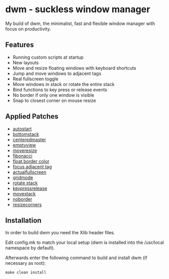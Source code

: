# dwm - suckless window manager

My build of dwm, the minimalist, fast and flexible window manager with focus on productivity.

## Features

- Running custom scripts at startup
- New layouts
- Move and resize floating windows with keyboard shortcuts
- Jump and move windows to adjacent tags
- Real fullscreen toggle
- Move windows in stack or rotate the entire stack
- Bind functions to key press or release events
- No border if only one window is visible
- Snap to closest corner on mouse resize

## Applied Patches

- [autostart](https://dwm.suckless.org/patches/autostart/)
- [bottomstack](https://dwm.suckless.org/patches/bottomstack/)
- [centeredmaster](https://dwm.suckless.org/patches/centeredmaster/)
- [emptyview](https://dwm.suckless.org/patches/emptyview/)
- [moveresize](https://dwm.suckless.org/patches/moveresize/)
- [fibonacci](https://dwm.suckless.org/patches/fibonacci/)
- [float border color](https://dwm.suckless.org/patches/float_border_color)
- [focus adjacent tag](https://dwm.suckless.org/patches/focusadjacenttag/)
- [actualfullscreen](https://dwm.suckless.org/patches/actualfullscreen/)
- [gridmode](https://dwm.suckless.org/patches/gridmode/)
- [rotate stack](https://dwm.suckless.org/patches/rotatestack/)
- [keypressrelease](https://dwm.suckless.org/patches/keypressrelease/)
- [movestack](https://dwm.suckless.org/patches/movestack/)
- [noborder](https://dwm.suckless.org/patches/noborder/)
- [resizecorners](https://dwm.suckless.org/patches/resizecorners/)

## Installation

In order to build dwm you need the Xlib header files.

Edit config.mk to match your local setup (dwm is installed into
the /usr/local namespace by default).

Afterwards enter the following command to build and install dwm (if
necessary as root):

    make clean install


